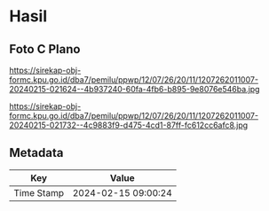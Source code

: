 # Hasil

## Foto C Plano

https://sirekap-obj-formc.kpu.go.id/dba7/pemilu/ppwp/12/07/26/20/11/1207262011007-20240215-021624--4b937240-60fa-4fb6-b895-9e8076e546ba.jpg

https://sirekap-obj-formc.kpu.go.id/dba7/pemilu/ppwp/12/07/26/20/11/1207262011007-20240215-021732--4c9883f9-d475-4cd1-87ff-fc612cc6afc8.jpg


## Metadata

| Key        | Value               |
| ---------- | ------------------- |
| Time Stamp | 2024-02-15 09:00:24 |



